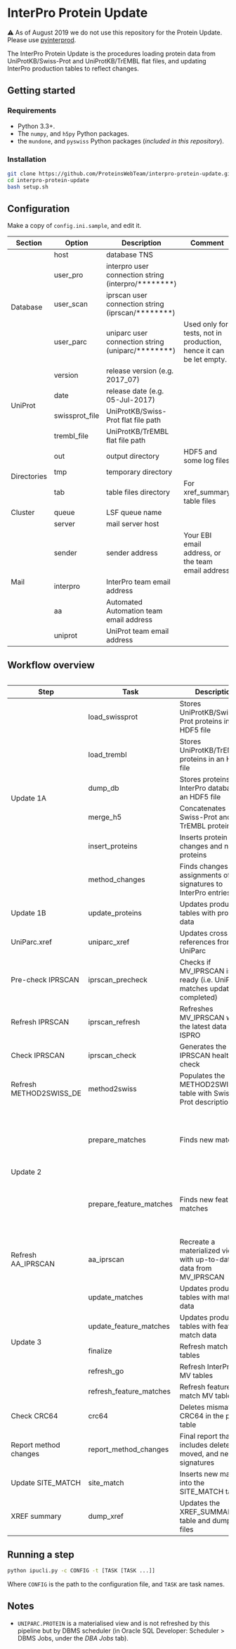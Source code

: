 # InterPro Protein Update

:warning: As of August 2019 we do not use this repository for the Protein Update. Please use [pyinterprod](https://github.com/ProteinsWebTeam/pyinterprod).

The InterPro Protein Update is the procedures loading protein data from UniProtKB/Swiss-Prot and UniProtKB/TrEMBL flat files, and updating InterPro production tables to reflect changes.

## Getting started

### Requirements

* Python 3.3+.
* The `numpy`, and `h5py` Python packages.
* the `mundone`, and `pyswiss` Python packages (*included in this repository*).

### Installation

```bash
git clone https://github.com/ProteinsWebTeam/interpro-protein-update.git
cd interpro-protein-update
bash setup.sh
```

## Configuration

Make a copy of `config.ini.sample`, and edit it.

<table>
    <thead>
        <tr>
            <th>Section</th>
            <th>Option</th>
            <th>Description</th>
            <th>Comment</th>
        </tr>
    </thead>
    <tbody>
        <tr>
            <td rowspan=4>Database</td>
            <td>host</td>
            <td>database TNS</td>
            <td></td>
        </tr>
        <tr>
            <td>user_pro</td>
            <td>interpro user connection string (interpro/********)</td>
            <td></td>
        </tr>
        <tr>
            <td>user_scan</td>
            <td>iprscan user connection string (iprscan/********)</td>
            <td></td>
        </tr>
        <tr>
            <td>user_parc</td>
            <td>uniparc user connection string (uniparc/********)</td>
            <td>Used only for tests, not in production, hence it can be let empty.</td>
        </tr>
        <tr>
            <td rowspan=4>UniProt</td>
            <td>version</td>
            <td>release version (e.g. 2017_07)</td>
            <td></td>
        </tr>
        <tr>
            <td>date</td>
            <td>release date (e.g. 05-Jul-2017)</td>
            <td></td>
        </tr>
        <tr>
            <td>swissprot_file</td>
            <td>UniProtKB/Swiss-Prot flat file path</td>
            <td></td>
        </tr>
        <tr>
            <td>trembl_file</td>
            <td>UniProtKB/TrEMBL flat file path</td>
            <td></td>
        </tr>
        <tr>
            <td rowspan=3>Directories</td>
            <td>out</td>
            <td>output directory</td>
            <td>HDF5 and some log files</td>
        </tr>
        <tr>
            <td>tmp</td>
            <td>temporary directory</td>
            <td></td>
        </tr>
        <tr>
            <td>tab</td>
            <td>table files directory</td>
            <td>For xref_summary table files</td>
        </tr>
        <tr>
            <td>Cluster</td>
            <td>queue</td>
            <td>LSF queue name</td>
            <td></td>
        </tr>
        <tr>
            <td rowspan=5>Mail</td>
            <td>server</td>
            <td>mail server host</td>
            <td></td>
        </tr>
        <tr>
            <td>sender</td>
            <td>sender address</td>
            <td>Your EBI email address, or the team email address</td>
        </tr>
        <tr>
            <td>interpro</td>
            <td>InterPro team email address</td>
            <td></td>
        </tr>
        <tr>
            <td>aa</td>
            <td>Automated Automation team email address</td>
            <td></td>
        </tr>
        <tr>
            <td>uniprot</td>
            <td>UniProt team email address</td>
            <td></td>
        </tr>        
    </tbody>
<table>


## Workflow overview

<table>
    <thead>
        <tr>
            <th>Step</th>
            <th>Task</th>
            <th>Description</th>
            <th>Comment</th>
        </tr>
    </thead>
    <tbody>
        <tr>
            <td rowspan=6>Update 1A</td>
            <td>load_swissprot</td>
            <td>Stores UniProtKB/Swiss-Prot proteins in an HDF5 file</td>
            <td></td>
        </tr>
        <tr>
            <td>load_trembl</td>
            <td>Stores UniProtKB/TrEMBL proteins in an HDF5 file</td>
            <td></td>
        </tr>
        <tr>
            <td>dump_db</td>
            <td>Stores proteins in the InterPro database in an HDF5 file</td>
            <td></td>
        </tr>
        <tr>
            <td>merge_h5</td>
            <td>Concatenates Swiss-Prot and TrEMBL proteins</td>
            <td></td>
        </tr>
        <tr>
            <td>insert_proteins</td>
            <td>Inserts protein changes and new proteins</td>
            <td></td>
        </tr>
        <tr>
            <td>method_changes</td>
            <td>Finds changes to assignments of signatures to InterPro entries</td>
            <td></td>
        </tr>
        <tr>
            <td>Update 1B</td>
            <td>update_proteins</td>
            <td>Updates production tables with protein data</td>
            <td></td>
        </tr>
        <tr>
            <td>UniParc.xref</td>
            <td>uniparc_xref</td>
            <td>Updates cross-references from UniParc</td>
            <td></td>
        </tr>
        <tr>
            <td>Pre-check IPRSCAN</td>
            <td>iprscan_precheck</td>
            <td>Checks if MV_IPRSCAN is ready (i.e. UniParc matches update completed)</td>
            <td rowspan=2>Skipped, unless explicitly called</td>
        </tr>
        <tr>
            <td>Refresh IPRSCAN</td>
            <td>iprscan_refresh</td>
            <td>Refreshes MV_IPRSCAN with the latest data from ISPRO</td>
        </tr>
        <tr>
            <td>Check IPRSCAN</td>
            <td>iprscan_check</td>
            <td>Generates the IPRSCAN health check</td>
            <td></td>
        </tr>
        <tr>
            <td>Refresh METHOD2SWISS_DE</td>
            <td>method2swiss</td>
            <td>Populates the METHOD2SWISS_DE table with Swiss-Prot descriptions</td>
            <td>Required by Happy Helper</td>
        </tr>
        <tr>
            <td rowspan=2>Update 2</td>
            <td>prepare_matches</td>
            <td>Finds new matches</td>
            <td>A pre-production report is generated, and must be checked</td>
        </tr>
        <tr>
            <td>prepare_feature_matches</td>
            <td>Finds new feature matches</td>
            <td>A pre-production report is generated, and must be checked</td>
        </tr>
        <tr>
            <td>Refresh AA_IPRSCAN</td>
            <td>aa_iprscan</td>
            <td>Recreate a materialized view with up-to-date data from MV_IPRSCAN</td>
            <td></td>
        </tr>
        <tr>
            <td rowspan=5>Update 3</td>
            <td>update_matches</td>
            <td>Updates production tables with match data</td>
            <td></td>
        </tr>
        <tr>
            <td>update_feature_matches</td>
            <td>Updates production tables with feature match data</td>
            <td></td>
        </tr>
        <tr>
            <td>finalize</td>
            <td>Refresh match MV tables</td>
            <td></td>
        </tr>
        <tr>
            <td>refresh_go</td>
            <td>Refresh InterPro2GO MV tables</td>
            <td>Low priority</td>
        </tr>
        <tr>
            <td>refresh_feature_matches</td>
            <td>Refresh feature match MV tables</td>
            <td>Low priority</td>
        </tr>
        <tr>
            <td>Check CRC64</td>
            <td>crc64</td>
            <td>Deletes mismatched CRC64 in the protein table</td>
            <td></td>
        </tr>
        <tr>
            <td>Report method changes</td>
            <td>report_method_changes</td>
            <td>Final report that includes deleted, moved, and new signatures</td>
            <td></td>
        </tr>
        <tr>
            <td>Update SITE_MATCH</td>
            <td>site_match</td>
            <td>Inserts new matches into the SITE_MATCH table</td>
            <td></td>
        </tr>
        <tr>
            <td>XREF summary</td>
            <td>dump_xref</td>
            <td>Updates the XREF_SUMMARY table and dumps tab files</td>
            <td></td>
        </tr>
    </tbody>
</table>

## Running a step

```bash
python ipucli.py -c CONFIG -t [TASK [TASK ...]]
```

Where `CONFIG` is the path to the configuration file, and `TASK` are task names.

## Notes

* `UNIPARC.PROTEIN` is a materialised view and is not refreshed by this pipeline but by DBMS scheduler (in Oracle SQL Developer: Scheduler > DBMS Jobs, under the *DBA Jobs* tab).
